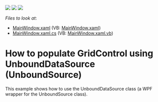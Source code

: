 <!-- default badges list -->
![](https://img.shields.io/endpoint?url=https://codecentral.devexpress.com/api/v1/VersionRange/128652110/16.1.4%2B)
[![](https://img.shields.io/badge/Open_in_DevExpress_Support_Center-FF7200?style=flat-square&logo=DevExpress&logoColor=white)](https://supportcenter.devexpress.com/ticket/details/T415746)
[![](https://img.shields.io/badge/📖_How_to_use_DevExpress_Examples-e9f6fc?style=flat-square)](https://docs.devexpress.com/GeneralInformation/403183)
<!-- default badges end -->
<!-- default file list -->
*Files to look at*:

* [MainWindow.xaml](./CS/UnboundSource/MainWindow.xaml) (VB: [MainWindow.xaml](./VB/UnboundSource/MainWindow.xaml))
* [MainWindow.xaml.cs](./CS/UnboundSource/MainWindow.xaml.cs) (VB: [MainWindow.xaml.vb](./VB/UnboundSource/MainWindow.xaml.vb))
<!-- default file list end -->
# How to populate GridControl using UnboundDataSource (UnboundSource)


This example shows how to use the UnboundDataSource class (a WPF wrapper for the UnboundSource class).

<br/>



